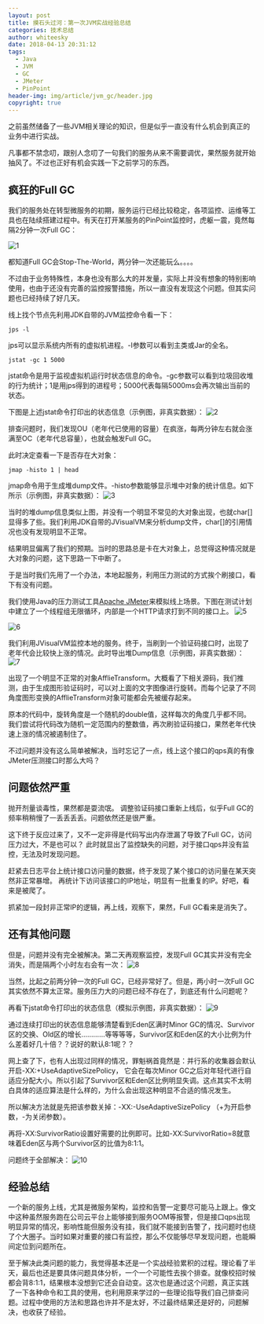 ```yaml
---
layout: post
title: 摸石头过河：第一次JVM实战经验总结
categories: 技术总结
author: whiteesky
date: 2018-04-13 20:31:12
tags:
  - Java
  - JVM
  - GC
  - JMeter
  - PinPoint
header-img: img/article/jvm_gc/header.jpg
copyright: true
---
```

之前虽然储备了一些JVM相关理论的知识，但是似乎一直没有什么机会到真正的业务中进行实战。

凡事都不禁念叨，跟别人念叨了一句我们的服务从来不需要调优，果然服务就开始抽风了。不过也正好有机会实践一下之前学习的东西。

疯狂的Full GC
---
我们的服务处在转型微服务的初期，服务运行已经比较稳定，各项监控、运维等工具也在陆续搭建过程中。有天在打开某服务的PinPoint监控时，虎躯一震，竟然每隔2分钟一次Full GC：

![1]

都知道Full GC会Stop-The-World，两分钟一次还能玩么。。。。

不过由于业务特殊性，本身也没有那么大的并发量，实际上并没有想象的特别影响使用，也由于还没有完善的监控报警措施，所以一直没有发现这个问题。但其实问题也已经持续了好几天。

线上找个节点先利用JDK自带的JVM监控命令看一下：
```
jps -l
```
jps可以显示系统内所有的虚拟机进程。-l参数可以看到主类或Jar的全名。

```
jstat -gc 1 5000
```
jstat命令是用于监视虚拟机运行时状态信息的命令。-gc参数可以看到垃圾回收堆的行为统计；1是用jps得到的进程号；5000代表每隔5000ms会再次输出当前的状态。

下图是上述jstat命令打印出的状态信息（示例图，非真实数据）：
![2]

排查问题时，我们发现OU（老年代已使用的容量）在疯涨，每两分钟左右就会涨满至OC（老年代总容量），也就会触发Full GC。

此时决定查看一下是否存在大对象：
```
jmap -histo 1 | head
```
jmap命令用于生成堆dump文件。-histo参数能够显示堆中对象的统计信息。如下所示（示例图，非真实数据）：
![3]

当时的堆dump信息类似上图，并没有一个明显不常见的大对象出现，也就char[]显得多了些。我们利用JDK自带的JVisualVM来分析dump文件，char[]的引用情况也没有发现明显不正常。

结果明显偏离了我们的预期。当时的思路总是卡在大对象上，总觉得这种情况就是大对象的问题，这下思路一下中断了。

于是当时我们先用了一个办法，本地起服务，利用压力测试的方式挨个刷接口，看下有没有问题。

我们使用Java的压力测试工具[Apache JMeter][4]来模拟线上场景。下图在测试计划中建立了一个线程组无限循环，内部是一个HTTP请求打到不同的接口上。
![5]

![6]

我们利用JVisualVM监控本地的服务。终于，当刷到一个验证码接口时，出现了老年代会比较快上涨的情况。此时导出堆Dump信息（示例图，非真实数据）：
![7]

出现了一个明显不正常的对象AfflieTransform。大概看了下相关源码，我们推测，由于生成图形验证码时，可以对上面的文字图像进行旋转。而每个记录了不同角度图形变换的AfflieTransform对象可能都会先被缓存起来。

原本的代码中，旋转角度是一个随机的double值，这样每次的角度几乎都不同。我们尝试将代码改为随机一定范围内的整数值，再次刷验证码接口，果然老年代快速上涨的情况被遏制住了。

不过问题并没有这么简单被解决，当时忘记了一点，线上这个接口的qps真的有像JMeter压测接口时那么大吗？

问题依然严重
---
抛开剂量谈毒性，果然都是耍流氓。
调整验证码接口重新上线后，似乎Full GC的频率稍稍慢了一丢丢丢丢。问题依然还是很严重。

这下终于反应过来了，又不一定非得是代码写出内存泄漏了导致了Full GC，访问压力过大，不是也可以？
此时就显出了监控缺失的问题，对于接口qps并没有监控，无法及时发现问题。

赶紧去日志平台上统计接口访问量的数据，终于发现了某个接口的访问量在某天突然非正常暴增。
再统计下访问该接口的IP地址，明显有一批重复的IP。好吧，看来是被爬了。

抓紧加一段封非正常IP的逻辑，再上线，观察下，果然，Full GC看来是消失了。

还有其他问题
---
但是，问题并没有完全被解决。第二天再观察监控，发现Full GC其实并没有完全消失，而是隔两个小时左右会有一次：
![8]

当然，比起之前两分钟一次的Full GC，已经非常好了。但是，两小时一次Full GC其实依然不算太正常。服务压力大的问题已经不存在了，到底还有什么问题呢？

再看下jstat命令打印出的状态信息（模拟示例图，非真实数据）：
![9]

通过连续打印出的状态信息能够清楚看到Eden区满时Minor GC的情况、Survivor区的交换、Old区的增长…………等等等等，Survivor区和Eden区的大小比例为什么差着好几十倍？？说好的默认8:1呢？？

网上查了下，也有人出现过同样的情况，罪魁祸首竟然是：并行系的收集器会默认开启-XX:+UseAdaptiveSizePolicy， 它会在每次Minor GC之后对年轻代进行自适应分配大小。所以引起了Survivor区和Eden区比例明显失调。这点其实不太明白具体的适应算法是什么样的，为什么会出现这种明显不合适的情况发生。

所以解决方法就是先把该参数关掉：-XX:-UseAdaptiveSizePolicy （+为开启参数，-为关闭参数）。

再将-XX:SurvivorRatio设置好需要的比例即可。比如-XX:SurvivorRatio=8就意味着Eden区与两个Survivor区的比值为8:1:1。

问题终于全部解决：
![10]

经验总结
---
一个新的服务上线，尤其是微服务架构，监控和告警一定要尽可能马上跟上。像文中这种虽然服务跑在公司云平台上能够接到服务OOM等报警，但是接口qps出现明显异常的情况，影响性能但服务没有挂，我们就不能接到告警了，找问题时也绕了个大圈子。当时如果对重要的接口有监控，那么不仅能够尽早发现问题，也能瞬间定位到问题所在。

至于解决此类问题的能力，我觉得基本还是一个实战经验累积的过程。理论看了半天，最后也还是要具体问题具体分析，一个一个可能性去挨个排查。就像校招时候都会背8:1:1，结果根本没想到它还会自动变。这次也是通过这个问题，真正实践了一下各种命令和工具的使用，也利用原来学过的一些理论指导我们自己排查问题。过程中使用的方法和思路也许并不是太好，不过最终结果还是好的，问题解决，也收获了经验。


  [1]: /img/article/jvm_gc/1.jpeg
  [2]: /img/article/jvm_gc/2.png
  [3]: /img/article/jvm_gc/3.png
  [4]: https://jmeter.apache.org/
  [5]: /img/article/jvm_gc/4.png
  [6]: /img/article/jvm_gc/5.png
  [7]: /img/article/jvm_gc/6.png
  [8]: /img/article/jvm_gc/7.jpeg
  [9]: /img/article/jvm_gc/2.png
  [10]: /img/article/jvm_gc/8.jpeg
